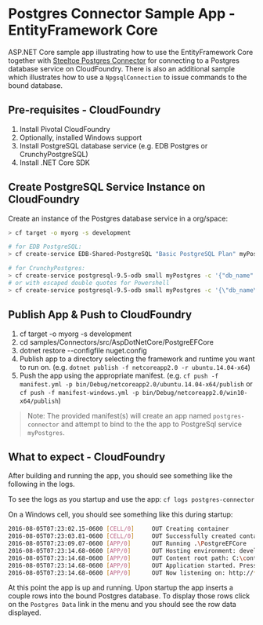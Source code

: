 ﻿# Postgres Connector Sample App - EntityFramework Core

ASP.NET Core sample app illustrating how to use the EntityFramework Core together with  [Steeltoe Postgres Connector](https://github.com/SteeltoeOSS/Connectors/tree/master/src/Steeltoe.CloudFoundry.Connector.PostgreSql) for connecting to a Postgres database service on CloudFoundry. There is also an additional sample which illustrates how to use a `NpgsqlConnection` to issue commands to the bound database.

## Pre-requisites - CloudFoundry

1. Install Pivotal CloudFoundry
1. Optionally, installed Windows support
1. Install PostgreSQL database service (e.g. EDB Postgres or CrunchyPostgreSQL)
1. Install .NET Core SDK

## Create PostgreSQL Service Instance on CloudFoundry

Create an instance of the Postgres database service in a org/space:

``` bash
> cf target -o myorg -s development

# for EDB PostgreSQL:
> cf create-service EDB-Shared-PostgreSQL "Basic PostgreSQL Plan" myPostgres

# for CrunchyPostgres:
> cf create-service postgresql-9.5-odb small myPostgres -c '{"db_name":"EFCoreSample", "db_username": "steeltoe", "owner_name":"<your name>", "owner_email":"<your email>"}'
# or with escaped double quotes for Powershell
> cf create-service postgresql-9.5-odb small myPostgres -c '{\"db_name\":\"EFCoreSample\", \"db_username\": \"steeltoe\", \"owner_name\":\"<your name>\", \"owner_email\":\"<your email>\"}'
```

## Publish App & Push to CloudFoundry

1. cf target -o myorg -s development
1. cd samples/Connectors/src/AspDotNetCore/PostgreEFCore
1. dotnet restore --configfile nuget.config
1. Publish app to a directory selecting the framework and runtime you want to run on. (e.g. `dotnet publish -f netcoreapp2.0 -r ubuntu.14.04-x64`)
1. Push the app using the appropriate manifest. (e.g. `cf push -f manifest.yml -p bin/Debug/netcoreapp2.0/ubuntu.14.04-x64/publish` or `cf push -f manifest-windows.yml -p bin/Debug/netcoreapp2.0/win10-x64/publish`)

> Note: The provided manifest(s) will create an app named `postgres-connector` and attempt to bind to the the app to PostgreSql service `myPostgres`.

## What to expect - CloudFoundry

After building and running the app, you should see something like the following in the logs. 

To see the logs as you startup and use the app: `cf logs postgres-connector`

On a Windows cell, you should see something like this during startup:

```bash
2016-08-05T07:23:02.15-0600 [CELL/0]     OUT Creating container
2016-08-05T07:23:03.81-0600 [CELL/0]     OUT Successfully created container
2016-08-05T07:23:09.07-0600 [APP/0]      OUT Running .\PostgreEFCore
2016-08-05T07:23:14.68-0600 [APP/0]      OUT Hosting environment: development
2016-08-05T07:23:14.68-0600 [APP/0]      OUT Content root path: C:\containerizer\75E10B9301D2D9B4A8\user\app
2016-08-05T07:23:14.68-0600 [APP/0]      OUT Application started. Press Ctrl+C to shut down.
2016-08-05T07:23:14.68-0600 [APP/0]      OUT Now listening on: http://*:51217
```

At this point the app is up and running.  Upon startup the app inserts a couple rows into the bound Postgres database. To display those rows click on the `Postgres Data` link in the menu and you should see the row data displayed.
